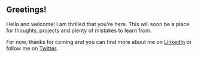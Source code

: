 ## Greetings! 

Hello and welcome! I am thrilled that you're here. This will soon be a place for thoughts, projects and plenty of mistakes to learn from. 

For now, thanks for coming and you can find more about me on [LinkedIn](https://www.linkedin.com/in/petersforbes) or follow me on [Twitter](https://www.twitter.com/petersforbes).



